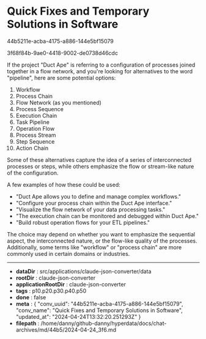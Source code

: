 # Quick Fixes and Temporary Solutions in Software

44b5211e-acba-4175-a886-144e5bf15079

3f68f84b-9ae0-4418-9002-de0738d46cdc

 If the project "Duct Ape" is referring to a configuration of processes joined together in a flow network, and you're looking for alternatives to the word "pipeline", here are some potential options:

1. Workflow
2. Process Chain
3. Flow Network (as you mentioned)
4. Process Sequence
5. Execution Chain
6. Task Pipeline
7. Operation Flow
8. Process Stream
9. Step Sequence
10. Action Chain

Some of these alternatives capture the idea of a series of interconnected processes or steps, while others emphasize the flow or stream-like nature of the configuration.

A few examples of how these could be used:

- "Duct Ape allows you to define and manage complex workflows."
- "Configure your process chain within the Duct Ape interface."
- "Visualize the flow network of your data processing tasks."
- "The execution chain can be monitored and debugged within Duct Ape."
- "Build robust operation flows for your ETL pipelines."

The choice may depend on whether you want to emphasize the sequential aspect, the interconnected nature, or the flow-like quality of the processes. Additionally, some terms like "workflow" or "process chain" are more commonly used in certain domains or industries.

---

* **dataDir** : src/applications/claude-json-converter/data
* **rootDir** : claude-json-converter
* **applicationRootDir** : claude-json-converter
* **tags** : p10.p20.p30.p40.p50
* **done** : false
* **meta** : {
  "conv_uuid": "44b5211e-acba-4175-a886-144e5bf15079",
  "conv_name": "Quick Fixes and Temporary Solutions in Software",
  "updated_at": "2024-04-24T13:32:20.251293Z"
}
* **filepath** : /home/danny/github-danny/hyperdata/docs/chat-archives/md/44b5/2024-04-24_3f6.md